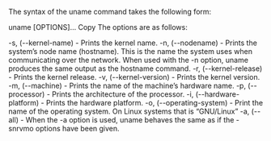 The syntax of the uname command takes the following form:

uname [OPTIONS]...
Copy
The options are as follows:

-s, (--kernel-name) - Prints the kernel name.
-n, (--nodename) - Prints the system’s node name (hostname). This is the name the system uses when 
    communicating over the network. When used with the -n option, uname produces the same output as the hostname command.
-r, (--kernel-release) - Prints the kernel release.
-v, (--kernel-version) - Prints the kernel version.
-m, (--machine) - Prints the name of the machine’s hardware name.
-p, (--processor) - Prints the architecture of the processor.
-i, (--hardware-platform) - Prints the hardware platform.
-o, (--operating-system) - Print the name of the operating system. On Linux systems that is “GNU/Linux”
-a, (--all) - When the -a option is used, uname behaves the same as if the -snrvmo options have been given.
